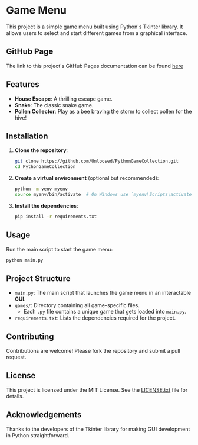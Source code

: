 # Game Menu

This project is a simple game menu built using Python's Tkinter library. It allows users to select and start different games from a graphical interface.

## GitHub Page
The link to this project's GitHub Pages documentation can be found [here](https://unloosed.github.io/PythonGameCollection/)

## Features

- **House Escape**: A thrilling escape game.
- **Snake**: The classic snake game.
- **Pollen Collector**: Play as a bee braving the storm to collect pollen for the hive!

## Installation

1. **Clone the repository**:
    ```bash
    git clone https://github.com/Unloosed/PythonGameCollection.git
    cd PythonGameCollection
    ```

2. **Create a virtual environment** (optional but recommended):
    ```bash
    python -m venv myenv
    source myenv/bin/activate  # On Windows use `myenv\Scripts\activate`
    ```

3. **Install the dependencies**:
    ```bash
    pip install -r requirements.txt
    ```

## Usage

Run the main script to start the game menu:
```bash
python main.py
```

## Project Structure

- `main.py`: The main script that launches the game menu in an interactable **GUI**.
- `games/`: Directory containing all game-specific files.
    - Each `.py` file contains a unique game that gets loaded into `main.py`.
- `requirements.txt`: Lists the dependencies required for the project.

## Contributing

Contributions are welcome! Please fork the repository and submit a pull request.

## License

This project is licensed under the MIT License. See the [LICENSE.txt](https://unloosed.github.io/PythonGameCollection/LICENSE.txt) file for details.

## Acknowledgements

Thanks to the developers of the Tkinter library for making GUI development in Python straightforward.
